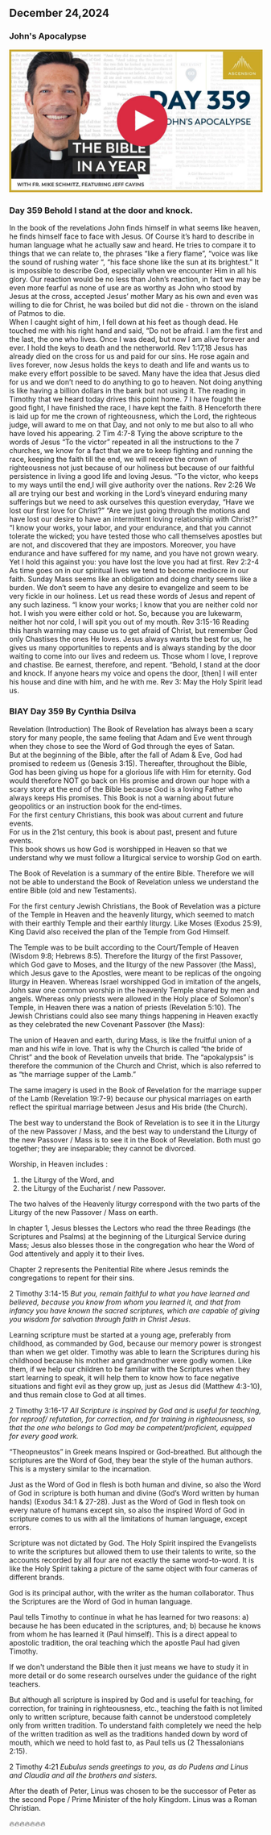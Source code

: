 ## December 24,2024

### John's Apocalypse

[![John's Apocalypse](https://raw.githubusercontent.com/linusjf/BIAY/main/December/jpgs/Day359.jpg)](https://youtu.be/cLKNkdyrb94 "John's Apocalypse")

### Day 359 Behold I stand at the door and knock.

In the book of the revelations John finds himself in what seems like heaven, he finds himself face to face with Jesus. Of Course it’s hard to describe in human language what he actually saw and heard. He tries to compare it to things that we can relate to, the phrases “like a fiery flame”, “voice was like the sound of rushing water “, “his face shone like the sun at its brightest.” It is impossible to describe God, especially when we encounter Him in all his glory. Our reaction would be no less than John’s reaction, in fact we may be even more fearful as none of use are as worthy as John who stood by Jesus at the cross, accepted Jesus’ mother Mary as his own and even was willing to die for Christ, he was boiled but did not die - thrown on the island of Patmos to die.\
When I caught sight of him, I fell down at his feet as though dead. He touched me with his right hand and said, “Do not be afraid. I am the first and the last, the one who lives. Once I was dead, but now I am alive forever and ever. I hold the keys to death and the netherworld. Rev 1:17,18
Jesus has already died on the cross for us and paid for our sins. He rose again and lives forever, now Jesus holds the keys to death and life and wants us to make every effort possible to be saved. Many have the idea that Jesus died for us and we don’t need to do anything to go to heaven. Not doing anything is like having a billion dollars in the bank but not using it. The reading in Timothy that we heard today drives this point home.
7 I have fought the good fight, I have finished the race, I have kept the faith. 8 Henceforth there is laid up for me the crown of righteousness, which the Lord, the righteous judge, will award to me on that Day, and not only to me but also to all who have loved his appearing. 2 Tim 4:7-8
Tying the above scripture to the words of Jesus “To the victor” repeated in all the instructions to the 7 churches, we know for a fact that we are to keep fighting and running the race, keeping the faith till the end, we will receive the crown of righteousness not just because of our holiness but because of our faithful persistence in living a good life and loving Jesus.
“To the victor, who keeps to my ways until the end,I will give authority over the nations. Rev 2:26
We all are trying our best and working in the Lord’s vineyard enduring many sufferings but we need to ask ourselves this question everyday, “Have we lost our first love for Christ?” “Are we just going through the motions and have lost our desire to have an intermittent loving relationship with Christ?”
“I know your works, your labor, and your endurance, and that you cannot tolerate the wicked; you have tested those who call themselves apostles but are not, and discovered that they are impostors. Moreover, you have endurance and have suffered for my name, and you have not grown weary.
Yet I hold this against you: you have lost the love you had at first. Rev 2:2-4
As time goes on in our spiritual lives we tend to become mediocre in our faith. Sunday Mass seems like an obligation and doing charity seems like a burden. We don’t seem to have any desire to evangelize and seem to be very fickle in our holiness. Let us read these words of Jesus and repent of any such laziness.
“I know your works; I know that you are neither cold nor hot. I wish you were either cold or hot. So, because you are lukewarm, neither hot nor cold, I will spit you out of my mouth. Rev 3:15-16
Reading this harsh warning may cause us to get afraid of Christ, but remember God only Chastises the ones He loves. Jesus always wants the best for us, he gives us many opportunities to repents and is always standing by the door waiting to come into our lives and redeem us.
Those whom I love, I reprove and chastise. Be earnest, therefore, and repent. “Behold, I stand at the door and knock. If anyone hears my voice and opens the door, \[then\] I will enter his house and dine with him, and he with me. Rev 3:
May the Holy Spirit lead us.

### BIAY Day 359 By Cynthia Dsilva

Revelation (Introduction)
The Book of Revelation has always been a scary story for many people, the same feeling that Adam and Eve went through when they chose to see the Word of God through the eyes of Satan.\
But at the beginning of the Bible, after the fall of Adam & Eve, God had promised to redeem us (Genesis 3:15).  Thereafter, throughout the Bible, God has been giving us hope for a glorious life with Him for eternity.  God would therefore NOT go back on His promise and drown our hope with a scary story at the end of the Bible because God is a loving Father who always keeps His promises.
This Book is not a warning about future geopolitics or an instruction book for the end-times.\
For the first century Christians, this book was about current and future events.\
For us in the 21st century, this book is about past, present and future events.\
This book shows us how God is worshipped in Heaven so that we understand why we must follow a liturgical service to worship God on earth.

The Book of Revelation is a summary of the entire Bible. Therefore we will not be able to understand the Book of Revelation unless we understand the entire Bible (old and new Testaments).

For the first century Jewish Christians, the Book of Revelation was a picture of the Temple in Heaven and the heavenly liturgy, which seemed to match with their earthly Temple and their earthly liturgy.
Like Moses (Exodus 25:9), King David also received the plan of the Temple from God Himself.

The Temple was to be built according to the Court/Temple of Heaven (Wisdom 9:8; Hebrews 8:5).
Therefore the liturgy of the first Passover, which God gave to Moses, and the liturgy of the new Passover (the Mass), which Jesus gave to the Apostles, were meant to be replicas of the ongoing liturgy in Heaven.
Whereas Israel worshipped God in imitation of the angels, John saw one common worship in the heavenly Temple shared by men and angels.
Whereas only priests were allowed in the Holy place of Solomon's Temple, in Heaven there was a nation of priests (Revelation 5:10).
The Jewish Christians could also see many things happening in Heaven exactly as they celebrated the new Covenant Passover (the Mass):

The union of Heaven and earth, during Mass, is like the fruitful union of a man and his wife in love.  That is why the Church is called “the bride of Christ” and the book of Revelation unveils that bride.  The “apokalypsis” is therefore the communion of the Church and Christ, which is also referred to as “the marriage supper of the Lamb.”

The same imagery is used in the Book of Revelation for the marriage supper of the Lamb (Revelation 19:7-9) because our physical marriages on earth reflect the spiritual marriage between Jesus and His bride (the Church).

The best way to understand the Book of Revelation is to see it in the Liturgy of the new Passover / Mass, and the best way to understand the Liturgy of the new Passover / Mass is to see it in the Book of Revelation.  Both must go together; they are inseparable; they cannot be divorced.

Worship, in Heaven includes :

1. the Liturgy of the Word, and
2. the Liturgy of the Eucharist / new Passover.

The two halves of the Heavenly liturgy correspond with the two parts of the Liturgy of the new Passover / Mass on earth.

In chapter 1, Jesus blesses the Lectors who read the three Readings (the Scriptures and Psalms) at the beginning of the Liturgical Service during Mass; Jesus also blesses those in the congregation who hear the Word of God attentively and apply it to their lives.

Chapter 2 represents the Penitential Rite where Jesus reminds the congregations to repent for their sins.

2 Timothy 3:14-15
*But you, remain faithful to what you have learned and believed, because you know from whom you learned it, and that from infancy you have known the sacred scriptures, which are capable of giving you wisdom for salvation through faith in Christ Jesus.*

Learning scripture must be started at a young age, preferably from childhood, as commanded by God, because our memory power is strongest than when we get older.  Timothy was able to learn the Scriptures during his childhood because his mother and grandmother were godly women.  Like them, if we help our children to be familiar with the Scriptures when they start learning to speak, it will help them to know how to face negative situations and fight evil as they grow up, just as Jesus did (Matthew 4:3-10), and thus remain close to God at all times.

2 Timothy 3:16-17
*All Scripture is inspired by God and is useful for teaching, for reproof/ refutation, for correction, and for training in righteousness, so that the one who belongs to God may be competent/proficient, equipped for every good work.*

“Theopneustos” in Greek means Inspired or God-breathed.
But although the scriptures are the Word of God, they bear the style of the human authors.
This is a mystery similar to the incarnation.

Just as the Word of God in flesh is both human and divine, so also the Word of God in scripture is both human and divine (God’s Word written by human hands) (Exodus 34:1 & 27-28).
Just as the Word of God in flesh took on every nature of humans except sin, so also the inspired Word of God in scripture comes to us with all the limitations of human language, except errors.

Scripture was not dictated by God. The Holy Spirit inspired the Evangelists to write the scriptures but allowed them to use their talents to write, so the accounts recorded by all four are not exactly the same word-to-word.  It is like the Holy Spirit taking a picture of the same object with four cameras of different brands.

God is its principal author, with the writer as the human collaborator.
Thus the Scriptures are the Word of God in human language.

Paul tells Timothy to continue in what he has learned for two reasons:
a) because he has been educated in the scriptures, and;
b) because he knows from whom he has learned it (Paul himself).  This is a direct appeal to apostolic tradition, the oral teaching which the apostle Paul had given Timothy.

If we don't understand the Bible then it just means we have to study it in more detail or do some research ourselves under the guidance of the right teachers.

But although all scripture is inspired by God and is useful for teaching, for correction, for training in righteousness, etc., teaching the faith is not limited only to written scripture, because faith cannot be understood completely only from written tradition.  To understand faith completely we need the help of the written tradition as well as the traditions handed down by word of mouth, which we need to hold fast to, as Paul tells us (2 Thessalonians 2:15).

2 Timothy 4:21
*Eubulus sends greetings to you, as do Pudens and Linus and Claudia and all the brothers and sisters.*

After the death of Peter, Linus was chosen to be the successor of Peter as the second Pope / Prime Minister of the holy Kingdom.  Linus was a Roman Christian.

🔥🔥🔥🔥🔥🔥🔥
